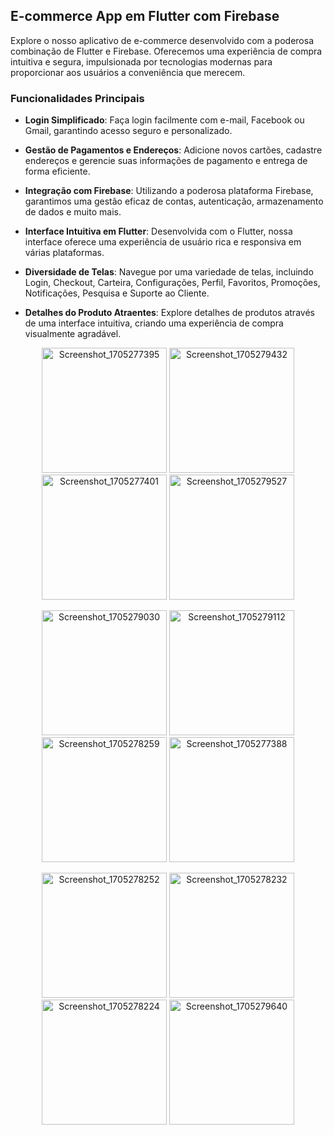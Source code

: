 ## E-commerce App em Flutter com Firebase

Explore o nosso aplicativo de e-commerce desenvolvido com a poderosa combinação de Flutter e Firebase. Oferecemos uma experiência de compra intuitiva e segura, impulsionada por tecnologias modernas para proporcionar aos usuários a conveniência que merecem.

### Funcionalidades Principais

- **Login Simplificado**: Faça login facilmente com e-mail, Facebook ou Gmail, garantindo acesso seguro e personalizado.

- **Gestão de Pagamentos e Endereços**: Adicione novos cartões, cadastre endereços e gerencie suas informações de pagamento e entrega de forma eficiente.

- **Integração com Firebase**: Utilizando a poderosa plataforma Firebase, garantimos uma gestão eficaz de contas, autenticação, armazenamento de dados e muito mais.

- **Interface Intuitiva em Flutter**: Desenvolvida com o Flutter, nossa interface oferece uma experiência de usuário rica e responsiva em várias plataformas.

- **Diversidade de Telas**: Navegue por uma variedade de telas, incluindo Login, Checkout, Carteira, Configurações, Perfil, Favoritos, Promoções, Notificações, Pesquisa e Suporte ao Cliente.

- **Detalhes do Produto Atraentes**: Explore detalhes de produtos através de uma interface intuitiva, criando uma experiência de compra visualmente agradável.
<p align="center">
  <img src="https://github.com/viniciusmecosta/flutter_ecomerce/assets/118303495/f0f35188-4f30-4d52-840f-1fa8bd136323" width="200" alt="Screenshot_1705277395">
  <img src="https://github.com/viniciusmecosta/flutter_ecomerce/assets/118303495/93b154d5-1f91-4495-bdf9-f55fb9854469" width="200" alt="Screenshot_1705279432">
  <img src="https://github.com/viniciusmecosta/flutter_ecomerce/assets/118303495/f9ac478e-a9e0-4dbc-942c-67137a26dbf9" width="200" alt="Screenshot_1705277401">
  <img src="https://github.com/viniciusmecosta/flutter_ecomerce/assets/118303495/55a54d8a-fb68-42c2-9ed4-efbc69c79561" width="200" alt="Screenshot_1705279527">
 </p>
<p align="center">
    <img src="https://github.com/viniciusmecosta/flutter_ecomerce/assets/118303495/0648ce8d-a6a1-4d7a-8ac8-237c0f60d80c" width="200" alt="Screenshot_1705279030">
    <img src="https://github.com/viniciusmecosta/flutter_ecomerce/assets/118303495/504a9e91-d9e9-4980-9eb6-2f316e406a0f" width="200" alt="Screenshot_1705279112">
    <img src="https://github.com/viniciusmecosta/flutter_ecomerce/assets/118303495/fd8bfec4-3269-47db-9239-d35223427e70" width="200" alt="Screenshot_1705278259"> 
    <img src="https://github.com/viniciusmecosta/flutter_ecomerce/assets/118303495/745b263c-626a-4930-b45f-b80013fb9440" width="200" alt="Screenshot_1705277388">
</p>
<p align="center">
  <img src="https://github.com/viniciusmecosta/flutter_ecomerce/assets/118303495/156bf111-082e-4c07-ac71-28eb1da1f100" width="200" alt="Screenshot_1705278252">
  <img src="https://github.com/viniciusmecosta/flutter_ecomerce/assets/118303495/d0dfdd81-2ce0-40b7-a10e-d98e5247e5ef" width="200" alt="Screenshot_1705278232">
  <img src="https://github.com/viniciusmecosta/flutter_ecomerce/assets/118303495/18b06d4f-b228-4e01-988c-78dcc706ddb1" width="200" alt="Screenshot_1705278224">
  <img src="https://github.com/viniciusmecosta/flutter_ecomerce/assets/118303495/bf9d04ca-d71e-4bd8-81bf-6a2da6c7f831" width="200" alt="Screenshot_1705279640">
</p>



